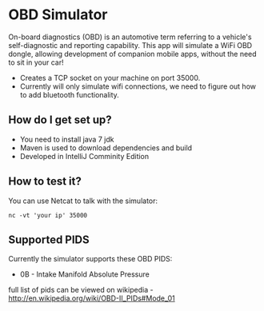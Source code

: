 # OBD Simulator #

On-board diagnostics (OBD) is an automotive term referring to a vehicle's self-diagnostic and reporting capability.
This app will simulate a WiFi OBD dongle, allowing development of companion mobile apps, without the need to sit in your car!

* Creates a TCP socket on your machine on port 35000. 
* Currently will only simulate wifi connections, we need to figure out how to add bluetooth functionality.

## How do I get set up? ##

* You need to install java 7 jdk
* Maven is used to download dependencies and build
* Developed in IntelliJ Comminity Edition

## How to test it? ##

You can use Netcat to talk with the simulator:

```
nc -vt 'your ip' 35000
```

## Supported PIDS ##

Currently the simulator supports these OBD PIDS:

* 0B - Intake Manifold Absolute Pressure

full list of pids can be viewed on wikipedia - http://en.wikipedia.org/wiki/OBD-II_PIDs#Mode_01
